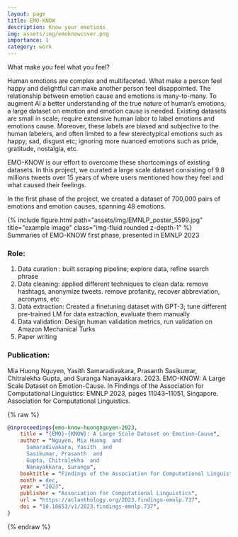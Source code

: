 ```yaml
---
layout: page
title: EMO-KNOW
description: Know your emotions
img: assets/img/emoknowcover.png
importance: 1
category: work
---
```


What make you feel what you feel?

Human emotions are complex and multifaceted. What make a person feel happy and delightful can make another person feel disappointed. The relationship between emotion cause and emotions is many-to-many. To augment AI a better understanding of the true nature of human’s emotions, a large dataset on emotion and emotion cause is needed. Existing datasets are small in scale; require extensive human labor to label emotions and emotions cause. Moreover, these labels are biased and subjective to the human labelers, and often limited to a few stereotypical emotions such as happy, sad, disgust etc; ignoring more nuanced emotions such as pride, gratitude, nostalgia, etc. 

EMO-KNOW is our effort to overcome these shortcomings of existing datasets. In this project, we curated a large scale dataset consisting of 9.8 millions tweets over 15 years of where users mentioned how they feel and what caused their feelings. 

In the first phase of the project, we created a dataset of 700,000 pairs of emotions and emotion causes, spanning 48 emotions.


<div class="row">
    <div class="col-sm mt-3 mt-md-0">
        {% include figure.html path="assets/img/EMNLP_poster_5599.jpg" title="example image" class="img-fluid rounded z-depth-1" %}
    </div>
</div>
<div class="caption">
    Summaries of EMO-KNOW first phase, presented in EMNLP 2023
</div>


### Role:
1. Data curation : built scraping pipeline; explore data, refine search phrase
2. Data cleaning: applied different techniques to clean data:  remove hashtags, anonymize tweets. remove profanity, recover abbreviation, acronyms, etc
3. Data extraction: Created a finetuning dataset with GPT-3; tune different pre-trained LM for data extraction, evaluate them manually
4. Data validation: Design human validation metrics, run validation on Amazon Mechanical Turks
5. Paper writing



### Publication:
Mia Huong Nguyen, Yasith Samaradivakara, Prasanth Sasikumar, Chitralekha Gupta, and Suranga Nanayakkara. 2023. EMO-KNOW: A Large Scale Dataset on Emotion-Cause. In Findings of the Association for Computational Linguistics: EMNLP 2023, pages 11043–11051, Singapore. Association for Computational Linguistics.

{% raw %}
```bibtex
@inproceedings{emo-know-huongnguyen-2023,
    title = "{EMO}-{KNOW}: A Large Scale Dataset on Emotion-Cause",
    author = "Nguyen, Mia Huong  and
      Samaradivakara, Yasith  and
      Sasikumar, Prasanth  and
      Gupta, Chitralekha  and
      Nanayakkara, Suranga",
    booktitle = "Findings of the Association for Computational Linguistics: EMNLP 2023",
    month = dec,
    year = "2023",
    publisher = "Association for Computational Linguistics",
    url = "https://aclanthology.org/2023.findings-emnlp.737",
    doi = "10.18653/v1/2023.findings-emnlp.737",
}
```
{% endraw %}

